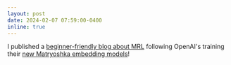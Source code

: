 ```yaml
---
layout: post
date: 2024-02-07 07:59:00-0400
inline: true
---
```

I published a [beginner-friendly blog about MRL](https://aniketrege.github.io/blog/2024/mrl/) following OpenAI's training their [new Matryoshka embedding models](https://openai.com/blog/new-embedding-models-and-api-updates)!
